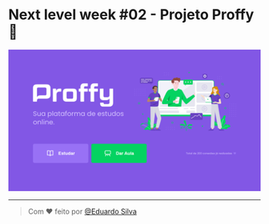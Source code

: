 Next level week #02 - Projeto Proffy 🚀
====================================

[![Proffy][cover-02]][aula-02]

---
> Com ❤ feito por [@Eduardo Silva][emoises]

<!--02-->
[cover-02]:https://github.com/emoises/NLW-02/blob/master/web/Proffy.png?raw=true
[aula-02]: https://https://github.com/emoises/NLW-02

<!--Nicolas-->
[emoises]: https://github.com/emoises/
